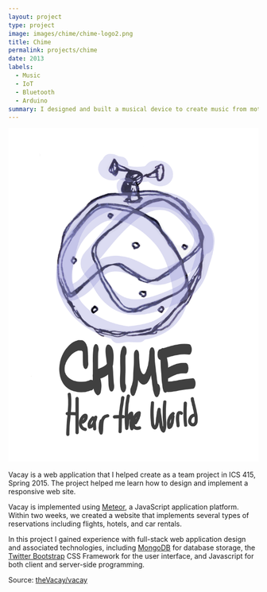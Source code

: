 ```yaml
---
layout: project
type: project
image: images/chime/chime-logo2.png
title: Chime
permalink: projects/chime
date: 2013
labels:
  - Music
  - IoT
  - Bluetooth
  - Arduino
summary: I designed and built a musical device to create music from motion and spatial gestures. The device takes inputs from different physical variables from the environment via an accelerometer, gyroscope, microphone, temperature and humidity sensor. This inputs are taken in consideration to generate music procedurally according to variations in the sensed values.
---
```


<img class="ui medium right floated rounded image" src="../images/chime/chime-logo.png">

Vacay is a web application that I helped create as a team project in ICS 415, Spring 2015. The project helped me learn how to design and implement a responsive web site.

Vacay is implemented using [Meteor](http://meteor.com), a JavaScript application platform. Within two weeks, we created a website that implements several types of reservations including flights, hotels, and car rentals.

In this project I gained experience with full-stack web application design and associated technologies, including [MongoDB](http://mongodb.com) for database storage, the [Twitter Bootstrap](http://getbootstrap.com/) CSS Framework for the user interface, and Javascript for both client and server-side programming.

Source: <a href="https://github.com/theVacay/vacay"><i class="large github icon"></i>theVacay/vacay</a>